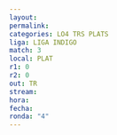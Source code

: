 ```yaml
---
layout: 
permalink: 
categories: LO4 TRS PLATS
liga: LIGA INDIGO
match: 3
local: PLAT
r1: 0
r2: 0
out: TR
stream: 
hora: 
fecha: 
ronda: "4"
---
```

